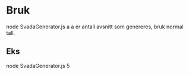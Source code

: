 # Bruk  
node SvadaGenerator.js a
a er antall avsnitt som genereres, bruk normal tall.

## Eks  
node SvadaGenerator.js 5